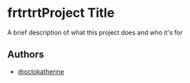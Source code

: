 
# frtrtrtProject Title

A brief description of what this project does and who it's for


## Authors

- [@octokatherine](https://www.github.com/octokatherine)

